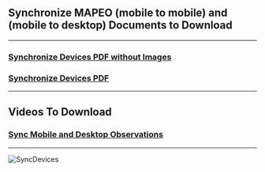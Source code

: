 ## Synchronize MAPEO (mobile to mobile) and (mobile to desktop) **Documents to Download**

---

### [Synchronize Devices PDF without Images](docsPDF/Sync.pdf)

### [Synchronize Devices PDF](docsPDF/SynchIMG.pdf)

---

## Videos To Download

### [Sync Mobile and Desktop Observations](videos/Synchronize.mov)

---
![SyncDevices](images/sync.png)